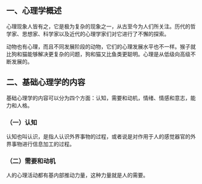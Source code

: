 

## 一、心理学概述

心理现象人皆有之，它是极为复杂的现象之一，从古至今为人们所关注。历代的哲学家、思想家、科学家以及近代的心理学家们对它进行了不懈的探索。

动物也有心理，而且不同发展阶段的动物，它们的心理发展水平也不一样。猴子就比狗和猫能够解决更复杂的问题，狗和猫又比鱼类更聪明。心理是从低级向高级不断发展的。

## 二、基础心理学的内容

基础心理学的内容可以分为四个方面：认知，需要和动机，情绪、情感和意志，能力和人格。

### （一）认知

认知也叫认识，是指人认识外界事物的过程，或者说是对作用于人的感觉器官的外界事物进行信息加工的过程。

### （二）需要和动机

人的心理活动都有基内部推动力量，这种力量就是人的需要。
